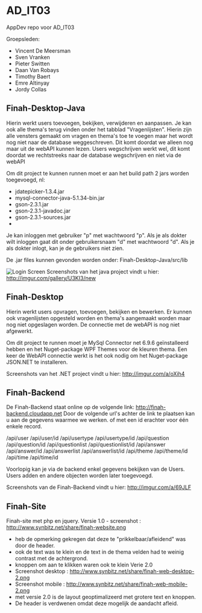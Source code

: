 ﻿# AD_IT03
AppDev repo voor AD_IT03

Groepsleden:
- Vincent De Meersman
- Sven Vranken
- Pieter Switten
- Daan Van Robays
- Timothy Baert
- Emre Altinyay
- Jordy Collas

Finah-Desktop-Java
------------------

Hierin werkt users toevoegen, bekijken, verwijderen en aanpassen.
Je kan ook alle thema's terug vinden onder het tabblad "Vragenlijsten". Hierin zijn alle vensters gemaakt om vragen en thema's toe te voegen maar het wordt nog niet naar de database weggeschreven. Dit komt doordat we alleen nog maar uit de webAPI kunnen lezen.
Users wegschrijven werkt wel, dit komt doordat we rechtstreeks naar de database wegschrijven en niet via de webAPI

Om dit project te kunnen runnen moet er aan het build path 2 jars worden toegevoegd, nl:
- jdatepicker-1.3.4.jar
- mysql-connector-java-5.1.34-bin.jar
- gson-2.3.1.jar
- gson-2.3.1-javadoc.jar
- gson-2.3.1-sources.jar
- 

Je kan inloggen met gebruiker "p" met wachtwoord "p". Als je als dokter wilt inloggen gaat dit onder gebruikersnaam "d" met wachtwoord "d".
Als je als dokter inlogt, kan je de gebruikers niet zien.

De .jar files kunnen gevonden worden onder:
Finah-Desktop-Java/src/lib


![Login Screen](C:\Users\Jordy\Desktop\Screenshots\Login.png)
Screenshots van het java project vindt u hier: http://imgur.com/gallery/U3KI3/new

Finah-Desktop
-------------

Hierin werkt users opvragen, toevoegen, bekijken en bewerken.
Er kunnen ook vragenlijsten opgesteld worden en thema's aangemaakt worden maar nog niet opgeslagen worden. De connectie met de webAPI is nog niet afgewerkt.

Om dit project te runnen moet je MySql Connector net 6.9.6 geïnstalleerd hebben en het Nuget-package WPF Themes voor de kleuren thema.
Een keer de WebAPI connectie werkt is het ook nodig om het Nuget-package JSON.NET te installeren.

Screenshots van het .NET project vindt u hier: http://imgur.com/a/oXih4

Finah-Backend
-------------

De Finah-Backend staat online op de volgende link: http://finah-backend.cloudapp.net
Door de volgende url's achter de link te plaatsen kan u aan de gegevens waarmee we werken.
                            of met een id erachter voor één enkele record.

/api/user                   /api/user/id
/api/usertype               /api/usertype/id
/api/question               /api/question/id
/api/questionlist           /api/questionlist/id
/api/answer                 /api/answer/id
/api/answerlist             /api/answerlist/id
/api/theme                  /api/theme/id
/api/time                   /api/time/id

Voorlopig kan je via de backend enkel gegevens bekijken van de Users. Users adden en andere objecten worden later toegevoegd.

Screenshots van de Finah-Backend vindt u hier: http://imgur.com/a/69JLF


Finah-Site
-------------
Finah-site met php en jquery.
Versie 1.0 - screenshot : http://www.synbitz.net/share/finah-website.png
- heb de opmerking gekregen dat deze te "prikkelbaar/afleidend" was door de header. 
- ook de text was te klein en de text in de thema velden had te weinig contrast met de achtergrond.
- knoppen om aan te klikken waren ook te klein
Verie 2.0 
- Screenshot desktop : http://www.synbitz.net/share/finah-web-desktop-2.png
- Screenshot mobile :  http://www.synbitz.net/share/finah-web-mobile-2.png
- met versie 2.0 is de layout geoptimalizeerd met grotere text en knoppen.
- De header is verdwenen omdat deze mogelijk de aandacht afleid.
